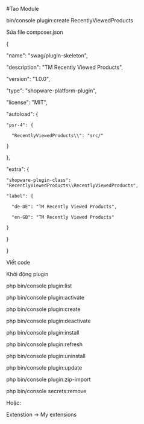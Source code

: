 #Tao Module 

 

bin/console plugin:create RecentlyViewedProducts 

 

Sửa file composer.json 

 

{ 

  "name": "swag/plugin-skeleton", 

  "description": "TM Recently Viewed Products", 

  "version": "1.0.0", 

  "type": "shopware-platform-plugin", 

  "license": "MIT", 

  "autoload": { 

    "psr-4": { 

      "RecentlyViewedProducts\\": "src/" 

    } 

  }, 

  "extra": { 

    "shopware-plugin-class": "RecentlyViewedProducts\\RecentlyViewedProducts", 

    "label": { 

      "de-DE": "TM Recently Viewed Products", 

      "en-GB": "TM Recently Viewed Products" 

    } 

  } 

} 

 

Viết code 

Khởi động plugin 

 

php bin/console plugin:list 

 

php bin/console plugin:activate                                              

php bin/console plugin:create                                                

php bin/console plugin:deactivate                                            

php bin/console plugin:install                                               

                                                  

php bin/console plugin:refresh                                               

php bin/console plugin:uninstall                                             

php bin/console plugin:update                                                

php bin/console plugin:zip-import                                            

php bin/console secrets:remove 

 

Hoặc: 

Extenstion -> My extensions 